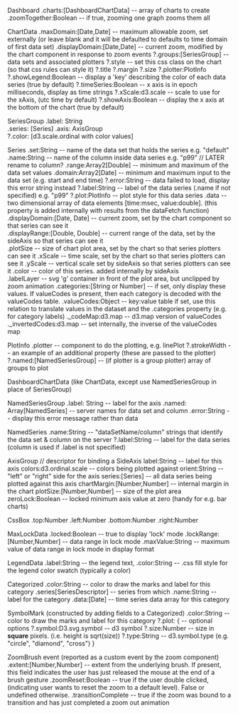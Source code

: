 Dashboard
  .charts:[DashboardChartData] -- array of charts to create
  .zoomTogether:Boolean        -- if true, zooming one graph zooms them all
  
ChartData 
    .maxDomain:[Date,Date]     -- maximum allowable zoom, set externally (or leave blank and
                                  it will be defaulted to defaults to time domain of first 
                                  data set)
    .displayDomain:[Date,Date] -- current zoom, modified by the chart component in response to zoom events
    ?.groups:[SeriesGroup]     -- data sets and associated plotters 
    ?.style                    -- set this css class on the chart (so that css rules can style it)
    ?.title
    ?.margin
    ?.size
    ?.plotter:PlotInfo
    ?.showLegend:Boolean       -- display a 'key' describing the color of each data series
                                  (true by default)
    ?.timeSeries:Boolean       -- x axis is in epoch milliseconds, display as time strings 
    ?.xScale:d3.scale          -- scale to use for the xAxis, (utc time by default)
    ?.showAxis:Boolean         -- display the x axis at the bottom of the chart (true by default)

SeriesGroup 
   .label: String              
   .series: [Series]
   .axis: AxisGroup             
   ?.color: [d3.scale.ordinal with color values]
 
Series
  .set:String            -- name of the data set that holds the series e.g. "default"
  .name:String           -- name of the column inside data series e.g. "p99"             // LATER rename to column?
  .range:Array2[Double]  -- minimum and maximum of the data set values
  .domain:Array2[Date]   -- minimum and maximum input to the data set (e.g. start and end time)
  ?.error:String         -- data failed to load, display this error string instead
  ?.label:String         -- label of the data series (.name if not specified)  e.g. "p99"
  ?.plot:PlotInfo        -- plot style for this data series
   .data                 -- two dimensional array of data elements [time:msec, value:double].  (this property is
                            added internally with results from the dataFetch function)   
   .displayDomain:[Date, Date] -- current zoom, set by the chart component so that series can see it  
   .displayRange:[Double, Double] -- current range of the data, set by the sideAxis so that series can see it   
   .plotSize             -- size of chart plot area, set by the chart so that series plotters can see it 
   .xScale               -- time scale, set by the chart so that series plotters can see it
   .yScale               -- vertical scale set by sideAxis so that series plotters can see it 
   .color                -- color of this series.  added internally by sideAxis          
   .labelLayer           -- svg 'g' container in front of the plot area, but unclipped by zoom animation
   .categories:[String or Number]  -- if set, only display these values.  If valueCodes 
                            is present, then each category is decoded with the valueCodes table.
   .valueCodes:Object    -- key:value table if set, use this relation to translate values in the dataset and
                            the .categories property (e.g. for category labels)
   ._codeMap:d3.map       -- d3.map version of valueCodes
   ._invertedCodes:d3.map -- set internally, the inverse of the valueCodes map

PlotInfo
  .plotter                    -- component to do the plotting, e.g. linePlot
  ?.strokeWidth               -- an example of an additional property (these are passed to the plotter)
  ?.named:[NamedSeriesGroup]  -- (if plotter is a group plotter) array of groups to plot 

DashboardChartData 
  (like ChartData, except use NamedSeriesGroup in place of SeriesGroup)

NamedSeriesGroup 
   .label: String                 -- label for the axis
   .named: Array[NamedSeries]     -- server names for data set and column
   .error:String                  -- display this error message rather than data

NamedSeries
   .name:String              -- "dataSetName/column" strings that identify the data set & column on the server
   ?.label:String            -- label for the data series (column is used if .label is not specified)

AxisGroup     // descriptor for binding a SideAxis 
  label:String                    -- label for this axis
  colors:d3.ordinal.scale         -- colors being plotted against
  orient:String                   -- "left" or "right" side for the axis
  series:[Series]                 -- all data series being plotted against this axis
  chartMargin:[Number,Number]     -- internal margin in the chart
  plotSize:[Number,Number]        -- size of the plot area
  zeroLock:Boolean                -- locked minimum axis value at zero (handy for e.g. bar charts)

CssBox
  .top:Number
  .left:Number
  .bottom:Number
  .right:Number

MaxLockData
  .locked:Boolean               -- true to display 'lock' mode
  .lockRange:[Number,Number]    -- data range in lock mode 
  .maxValue:String              -- maximum value of data range in lock mode in display format

LegendData
  .label:String   -- the legend text, 
  .color:String   -- .css fill style for the legend color swatch (typically a color)

Categorized
  .color:String               -- color to draw the marks and label for this category
  .series[SeriesDescriptor]   -- series from which 
  .name:String                -- label for the category
  .data:[Date]                -- time series data array for this category

SymbolMark  (constructed by adding fields to a Categorized)
  .color:String               -- color to draw the marks and label for this category
  ?.plot: {                   -- optional options 
    ?.symbol:D3.svg.symbol    -- d3 symbol 
    ?.size:Number             -- size in __square__ pixels.  (i.e. height is sqrt(size))
    ?.type:String             -- d3.symbol.type (e.g. "circle", "diamond", "cross")
  } 

ZoomBrush event (reported as a custom event by the zoom component)
  .extent:[Number,Number]    -- extent from the underlying brush.  If present, this field indicates 
                                 the user has just released the mouse at the end of a brush gesture
  .zoomReset:Boolean         -- true if the user double clicked, (indicating user wants to reset the zoom 
                                to a default level).  False or undefined otherwise.
  .transitionComplete        -- true if the zoom was bound to a transition and has just completed a zoom
                                out animation


